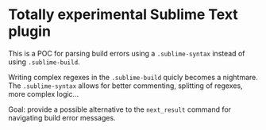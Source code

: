 # Totally experimental Sublime Text plugin

This is a POC for parsing build errors using a `.sublime-syntax`
instead of using `.sublime-build`.

Writing complex regexes in the `.sublime-build` quicly becomes a nightmare.
The `.sublime-syntax` allows for better commenting, splitting of regexes, more
complex logic...

Goal: provide a possible alternative to the `next_result` command for navigating build error messages.
